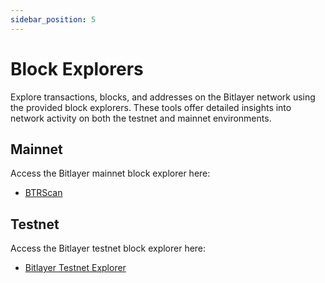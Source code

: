 ```yaml
---
sidebar_position: 5
---
```


# Block Explorers

Explore transactions, blocks, and addresses on the Bitlayer network using the provided block explorers. These tools offer detailed insights into network activity on both the testnet and mainnet environments.

## Mainnet

Access the Bitlayer mainnet block explorer here:
- [BTRScan](https://www.btrscan.com)

## Testnet

Access the Bitlayer testnet block explorer here:
- [Bitlayer Testnet Explorer](https://testnet.btrscan.com)
